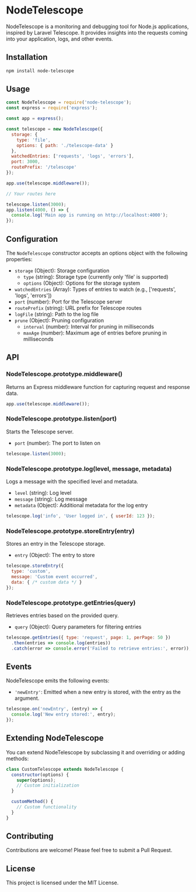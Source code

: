 # NodeTelescope

NodeTelescope is a monitoring and debugging tool for Node.js applications, inspired by Laravel Telescope. It provides insights into the requests coming into your application, logs, and other events.

## Installation

```bash
npm install node-telescope
```

## Usage

```javascript
const NodeTelescope = require('node-telescope');
const express = require('express');

const app = express();

const telescope = new NodeTelescope({
  storage: {
    type: 'file',
    options: { path: './telescope-data' }
  },
  watchedEntries: ['requests', 'logs', 'errors'],
  port: 3000,
  routePrefix: '/telescope'
});

app.use(telescope.middleware());

// Your routes here

telescope.listen(3000);
app.listen(4000, () => {
  console.log('Main app is running on http://localhost:4000');
});
```

## Configuration

The `NodeTelescope` constructor accepts an options object with the following properties:

- `storage` (Object): Storage configuration
  - `type` (string): Storage type (currently only 'file' is supported)
  - `options` (Object): Options for the storage system
- `watchedEntries` (Array): Types of entries to watch (e.g., ['requests', 'logs', 'errors'])
- `port` (number): Port for the Telescope server
- `routePrefix` (string): URL prefix for Telescope routes
- `logFile` (string): Path to the log file
- `prune` (Object): Pruning configuration
  - `interval` (number): Interval for pruning in milliseconds
  - `maxAge` (number): Maximum age of entries before pruning in milliseconds

## API

### NodeTelescope.prototype.middleware()

Returns an Express middleware function for capturing request and response data.

```javascript
app.use(telescope.middleware());
```

### NodeTelescope.prototype.listen(port)

Starts the Telescope server.

- `port` (number): The port to listen on

```javascript
telescope.listen(3000);
```

### NodeTelescope.prototype.log(level, message, metadata)

Logs a message with the specified level and metadata.

- `level` (string): Log level
- `message` (string): Log message
- `metadata` (Object): Additional metadata for the log entry

```javascript
telescope.log('info', 'User logged in', { userId: 123 });
```

### NodeTelescope.prototype.storeEntry(entry)

Stores an entry in the Telescope storage.

- `entry` (Object): The entry to store

```javascript
telescope.storeEntry({
  type: 'custom',
  message: 'Custom event occurred',
  data: { /* custom data */ }
});
```

### NodeTelescope.prototype.getEntries(query)

Retrieves entries based on the provided query.

- `query` (Object): Query parameters for filtering entries

```javascript
telescope.getEntries({ type: 'request', page: 1, perPage: 50 })
  .then(entries => console.log(entries))
  .catch(error => console.error('Failed to retrieve entries:', error));
```

## Events

NodeTelescope emits the following events:

- `'newEntry'`: Emitted when a new entry is stored, with the entry as the argument.

```javascript
telescope.on('newEntry', (entry) => {
  console.log('New entry stored:', entry);
});
```

## Extending NodeTelescope

You can extend NodeTelescope by subclassing it and overriding or adding methods:

```javascript
class CustomTelescope extends NodeTelescope {
  constructor(options) {
    super(options);
    // Custom initialization
  }

  customMethod() {
    // Custom functionality
  }
}
```

## Contributing

Contributions are welcome! Please feel free to submit a Pull Request.

## License

This project is licensed under the MIT License.
